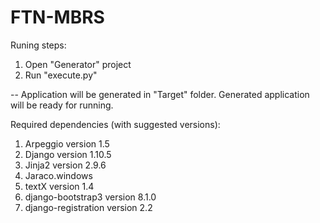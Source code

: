 # FTN-MBRS

Runing steps:

 1. Open "Generator" project
 2. Run "execute.py"
 
 -- Application will be generated in "Target" folder. Generated application will be ready for running.
 
Required dependencies (with suggested versions):

 1. Arpeggio version 1.5
 2. Django version 1.10.5
 3. Jinja2 version 2.9.6
 4. Jaraco.windows
 5. textX version 1.4
 6. django-bootstrap3 version 8.1.0
 7. django-registration version 2.2
